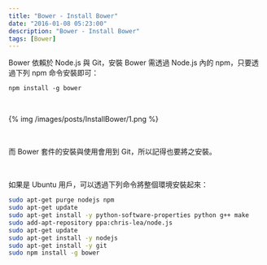 ```yaml
---
title: "Bower - Install Bower"
date: "2016-01-08 05:23:00"
description: "Bower - Install Bower"
tags: [Bower]
---
```



Bower 依賴於 Node.js 與 Git，安裝 Bower 需透過 Node.js 內的 npm，只要透過下列 npm 命令安裝即可：  

<!-- More -->

    npm install -g bower

<br/>


{% img /images/posts/InstallBower/1.png %}

<br/>


而  Bower 套件的安裝與使用會用到 Git，所以記得也要將之安裝。  

<br/>


如果是 Ubuntu 用戶，可以透過下列命令將整個環境安裝起來：  

```bash
sudo apt-get purge nodejs npm 
sudo apt-get update 
sudo apt-get install -y python-software-properties python g++ make 
sudo add-apt-repository ppa:chris-lea/node.js 
sudo apt-get update 
sudo apt-get install -y nodejs 
sudo apt-get install -y git
sudo npm install -g bower
```
